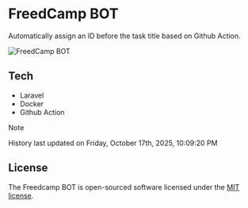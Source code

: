 # FreedCamp BOT

Automatically assign an ID before the task title based on Github Action.

![FreedCamp BOT](https://repository-images.githubusercontent.com/737932867/7d34798b-2680-471c-b089-a78a718d3d6a)

## Tech

- Laravel
- Docker
- Github Action

> [!NOTE]  
> History last updated on Friday, October 17th, 2025, 10:09:20 PM

## License

The Freedcamp BOT is open-sourced software licensed under the [MIT license](https://opensource.org/licenses/MIT).
